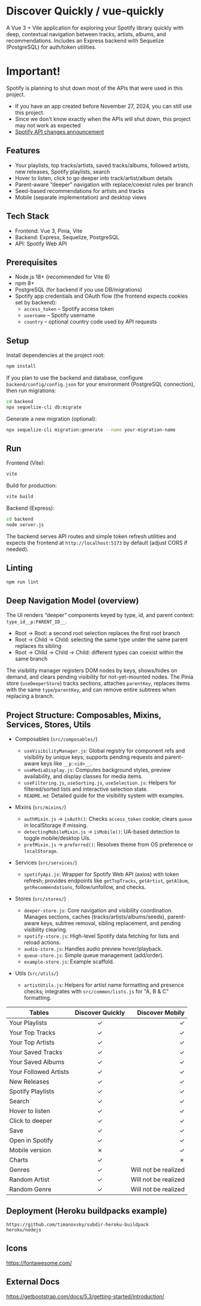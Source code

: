 # Discover Quickly / vue-quickly

A Vue 3 + Vite application for exploring your Spotify library quickly with deep, contextual navigation between tracks, artists, albums, and recommendations. Includes an Express backend with Sequelize (PostgreSQL) for auth/token utilities.


# Important!
Spotify is planning to shut down most of the APIs that were used in this project.
- If you have an app created before November 27, 2024, you can still use this project.
- Since we don't know exactly when the APIs will shut down, this project may not work as expected
- [Spotify API changes announcement](https://developer.spotify.com/blog/2024-11-27-changes-to-the-web-api)


## Features

- Your playlists, top tracks/artists, saved tracks/albums, followed artists, new releases, Spotify playlists, search
- Hover to listen, click to go deeper into track/artist/album details
- Parent-aware “deeper” navigation with replace/coexist rules per branch
- Seed-based recommendations for artists and tracks
- Mobile (separate implementation) and desktop views

## Tech Stack

- Frontend: Vue 3, Pinia, Vite
- Backend: Express, Sequelize, PostgreSQL
- API: Spotify Web API

## Prerequisites

- Node.js 18+ (recommended for Vite 6)
- npm 8+
- PostgreSQL (for backend if you use DB/migrations)
- Spotify app credentials and OAuth flow (the frontend expects cookies set by backend):
  - `access_token` – Spotify access token
  - `username` – Spotify username
  - `country` – optional country code used by API requests

## Setup

Install dependencies at the project root:

```bash
npm install
```

If you plan to use the backend and database, configure `backend/config/config.json` for your environment (PostgreSQL connection), then run migrations:

```bash
cd backend
npx sequelize-cli db:migrate
```

Generate a new migration (optional):

```bash
npx sequelize-cli migration:generate --name your-migration-name
```

## Run

Frontend (Vite):

```bash
vite
```

Build for production:

```bash
vite build
```

Backend (Express):

```bash
cd backend
node server.js
```

The backend serves API routes and simple token refresh utilities and expects the frontend at `http://localhost:5173` by default (adjust CORS if needed).

## Linting

```bash
npm run lint
```

## Deep Navigation Model (overview)

The UI renders “deeper” components keyed by type, id, and parent context: `type_id__p:PARENT_ID__`.

- Root → Root: a second root selection replaces the first root branch
- Root → Child → Child: selecting the same type under the same parent replaces its sibling
- Root → Child → Child → Child: different types can coexist within the same branch

The visibility manager registers DOM nodes by keys, shows/hides on demand, and clears pending visibility for not-yet-mounted nodes. The Pinia store (`useDeeperStore`) tracks sections, attaches `parentKey`, replaces items with the same `type`/`parentKey`, and can remove entire subtrees when replacing a branch.

## Project Structure: Composables, Mixins, Services, Stores, Utils

- Composables (`src/composables/`)
  - `useVisibilityManager.js`: Global registry for component refs and visibility by unique keys; supports pending requests and parent-aware keys like `__p:<id>__`.
  - `useMediaDisplay.js`: Computes background styles, preview availability, and display classes for media items.
  - `useFiltering.js`, `useSorting.js`, `useSelection.js`: Helpers for filtered/sorted lists and interactive selection state.
  - `README.md`: Detailed guide for the visibility system with examples.

- Mixins (`src/mixins/`)
  - `authMixin.js` → `isAuth()`: Checks `access_token` cookie; clears `queue` in localStorage if missing.
  - `detectingMobileMixin.js` → `isMobile()`: UA-based detection to toggle mobile/desktop UIs.
  - `prefMixin.js` → `preferred()`: Resolves theme from OS preference or `localStorage`.

- Services (`src/services/`)
  - `spotifyApi.js`: Wrapper for Spotify Web API (axios) with token refresh; provides endpoints like `getTopTracks`, `getArtist`, `getAlbum`, `getRecommendations`, follow/unfollow, and checks.

- Stores (`src/stores/`)
  - `deeper-store.js`: Core navigation and visibility coordination. Manages sections, caches (tracks/artists/albums/seeds), parent-aware keys, subtree removal, sibling replacement, and pending visibility clearing.
  - `spotify-store.js`: High-level Spotify data fetching for lists and reload actions.
  - `audio-store.js`: Handles audio preview hover/playback.
  - `queue-store.js`: Simple queue management (add/order).
  - `example-store.js`: Example scaffold.

- Utils (`src/utils/`)
  - `artistUtils.js`: Helpers for artist name formatting and presence checks; integrates with `src/common/lists.js` for "A, B & C" formatting.


| Tables                | Discover Quickly | Discover Mobily |
| --------------------- | :--------------: | --------------: |
| Your Playlists        |        ✓         |               ✓ |
| Your Top Tracks       |        ✓         |               ✓ |
| Your Top Artists      |        ✓         |               ✓ |
| Your Saved Tracks     |        ✓         |               ✓ |
| Your Saved Albums     |        ✓         |               ✓ |
| Your Followed Artists |        ✓         |               ✓ |
| New Releases          |        ✓         |               ✓ |
| Spotify Playlists     |        ✓         |               ✓ |
| Search                |        ✓         |               ✓ |
| Hover to listen       |        ✓         |               ✓ |
| Click to deeper       |        ✓         |               ✓ |
| Save                  |        ✓         |               ✓ |
| Open in Spotify       |        ✓         |               ✓ |
| Mobile version        |        ✗         |               ✓ |
| Charts                |        ✓         |               ✗ |
| Genres                |        ✓         | Will not be realized |
| Random Artist         |        ✓         | Will not be realized |
| Random Genre          |        ✓         | Will not be realized |

## Deployment (Heroku buildpacks example)

```text
https://github.com/timanovsky/subdir-heroku-buildpack
heroku/nodejs
```

## Icons

https://fontawesome.com/

## External Docs

https://getbootstrap.com/docs/5.3/getting-started/introduction/
